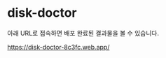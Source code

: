 # disk-doctor

아래 URL로 접속하면 배포 완료된 결과물을 볼 수 있습니다.

https://disk-doctor-8c3fc.web.app/

<br>
 <!-- 1. node.js
 2. npm create vite 
 3. npm i react-router-dom 
 4. npm install react-icons -->
